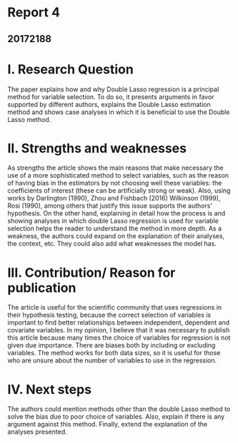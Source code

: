 # Report 4
## 20172188

# I.	Research Question 
The paper explains how and why Double Lasso regression is a principal method for variable selection. To do so, it presents arguments in favor supported by different authors, explains the Double Lasso estimation method and shows case analyses in which it is beneficial to use the Double Lasso method.
# II. Strengths and weaknesses 
As strengths the article shows the main reasons that make necessary the use of a more sophisticated method to select variables, such as the reason of having bias in the estimators by not choosing well these variables: the coefficients of interest (these can be artificially strong or weak). Also, using works by Darlington (1990), Zhou and Fishbach (2016) Wilkinson (1999), Rosi (1990), among others that justify this issue supports the authors' hypothesis. On the other hand, explaining in detail how the process is and showing analyses in which double Lasso regression is used for variable selection helps the reader to understand the method in more depth. 
As a weakness, the authors could expand on the explanation of their analyses, the context, etc. They could also add what weaknesses the model has. 
# III.	Contribution/ Reason for publication
The article is useful for the scientific community that uses regressions in their hypothesis testing, because the correct selection of variables is important to find better relationships between independent, dependent and covariate variables.  In my opinion, I believe that it was necessary to publish this article because many times the choice of variables for regression is not given due importance. There are biases both by including or excluding variables. The method works for both data sizes, so it is useful for those who are unsure about the number of variables to use in the regression. 
# IV. Next steps
The authors could mention methods other than the double Lasso method to solve the bias due to poor choice of variables. Also, explain if there is any argument against this method. Finally, extend the explanation of the analyses presented. 



